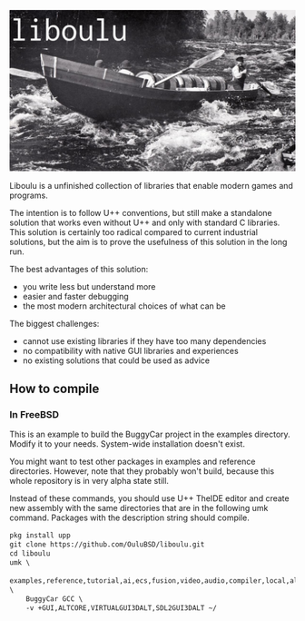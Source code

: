 ![Banner](https://raw.githubusercontent.com/OuluBSD/liboulu/main/doc/banner_210419.jpg)

Liboulu is a unfinished collection of libraries that enable modern games and programs.

The intention is to follow U++ conventions, but still make a standalone solution that works even without U++ and only with standard C libraries.
This solution is certainly too radical compared to current industrial solutions, but the aim is to prove the usefulness of this solution in the long run.

The best advantages of this solution:
- you write less but understand more
- easier and faster debugging
- the most modern architectural choices of what can be

The biggest challenges:
- cannot use existing libraries if they have too many dependencies
- no compatibility with native GUI libraries and experiences
- no existing solutions that could be used as advice 



## How to compile

### In FreeBSD
This is an example to build the BuggyCar project in the examples directory. Modify it to your needs. System-wide installation doesn't exist.

You might want to test other packages in examples and reference directories. However, note that they probably won't build, because this whole repository is in very alpha state still.

Instead of these commands, you should use U++ TheIDE editor and create new assembly with the same directories that are in the following umk command. Packages with the description string should compile.

```
pkg install upp
git clone https://github.com/OuluBSD/liboulu.git
cd liboulu
umk \
	examples,reference,tutorial,ai,ecs,fusion,video,audio,compiler,local,alt,uppsrc,/usr/local/share/upp/uppsrc \
	BuggyCar GCC \
	-v +GUI,ALTCORE,VIRTUALGUI3DALT,SDL2GUI3DALT ~/
```
